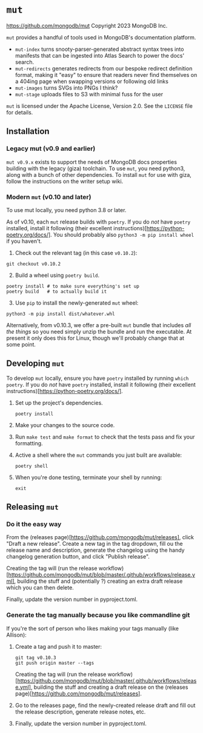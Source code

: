 # `mut`

https://github.com/mongodb/mut
Copyright 2023 MongoDB Inc.

`mut` provides a handful of tools used in MongoDB's documentation platform.

* `mut-index` turns snooty-parser-generated abstract syntax trees into manifests
  that can be ingested into Atlas Search to power the docs' search.
* `mut-redirects` generates redirects from our bespoke redirect definition format,
  making it "easy" to ensure that readers never find themselves on a 404ing page
  when swapping versions or following old links
* `mut-images` turns SVGs into PNGs I think?
* `mut-stage` uploads files to S3 with minimal fuss for the user

`mut` is licensed under the Apache License, Version 2.0. 
See the `LICENSE` file for details.

## Installation

### Legacy mut (v0.9 and earlier)

`mut v0.9.x` exists to support the needs of MongoDB docs properties building with the legacy (giza)
toolchain. To use `mut`, you need python3, along with a bunch of other dependencies.
To install `mut` for use with giza, follow the instructions on the writer setup wiki.

### Modern `mut` (v0.10 and later)

To use mut locally, you need python 3.8 or later.

As of v0.10, each `mut` release builds with `poetry`. 
If you do *not* have `poetry` installed, install it following 
(their excellent instructions)[https://python-poetry.org/docs/].
You should probably also `python3 -m pip install wheel` if you haven't.

1. Check out the relevant tag (in this case `v0.10.2`):

```shell
git checkout v0.10.2
```

2. Build a wheel using `poetry build`.

```shell
poetry install # to make sure everything's set up
poetry build   # to actually build it
```

3. Use `pip` to install the newly-generated `mut` wheel:

```shell
python3 -m pip install dist/whatever.whl
```

Alternatively, from v0.10.3, we offer a pre-built `mut` bundle that includes
*all the things* so you need simply unzip the bundle and run the executable.
At present it only does this for Linux, though we'll probably change that at some point.

## Developing `mut`

To develop `mut` locally, ensure you have `poetry` installed by running `which poetry`.
If you do *not* have `poetry` installed, install it following 
(their excellent instructions)[https://python-poetry.org/docs/].

1. Set up the project's dependencies.
   
   ```
   poetry install
   ```

2. Make your changes to the source code.

3. Run `make test` and `make format` to check that the tests pass 
   and fix your formatting.

4. Active a shell where the `mut` commands you just built are available:

   ```
   poetry shell
   ```

5. When you're done testing, terminate your shell by running:

   ```
   exit
   ```

## Releasing `mut`

### Do it the easy way

From the (releases page)[https://github.com/mongodb/mut/releases], click "Draft a new release".
Create a new tag in the tag dropdown, fill ou the release name and description, generate
the changelog using the handy changelog generation button, and click "Publish release".

Creating the tag will (run the release workflow)[https://github.com/mongodb/mut/blob/master/.github/workflows/release.yml],
building the stuff and (potentially ?) creating an extra draft release which you can then delete.

Finally, update the version number in pyproject.toml.

### Generate the tag manually because you like commandline git

If you're the sort of person who likes making your tags manually (like Allison): 

1. Create a tag and push it to master:

   ```shell
   git tag v0.10.3
   git push origin master --tags
   ```

   Creating the tag will (run the release workflow)[https://github.com/mongodb/mut/blob/master/.github/workflows/release.yml],
   building the stuff and creating a draft release on the (releases page)[https://github.com/mongodb/mut/releases].

2. Go to the releases page, find the newly-created release draft and fill out the
   release description, generate release notes, etc.

3. Finally, update the version number in pyproject.toml.
